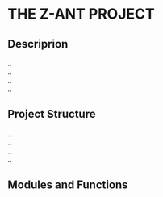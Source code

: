 # THE Z-ANT PROJECT

## Descriprion
..  
..  
..  
..
## Project Structure
..  
..  
..  
..  
## Modules and Functions
